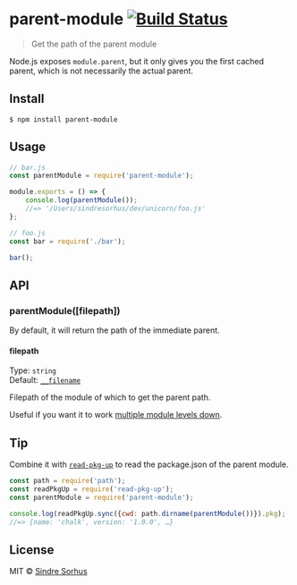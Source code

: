 # parent-module [![Build Status](https://travis-ci.org/sindresorhus/parent-module.svg?branch=master)](https://travis-ci.org/sindresorhus/parent-module)

> Get the path of the parent module

Node.js exposes `module.parent`, but it only gives you the first cached parent, which is not necessarily the actual
parent.

## Install

```
$ npm install parent-module
```

## Usage

```js
// bar.js
const parentModule = require('parent-module');

module.exports = () => {
	console.log(parentModule());
	//=> '/Users/sindresorhus/dev/unicorn/foo.js'
};
```

```js
// foo.js
const bar = require('./bar');

bar();
```

## API

### parentModule([filepath])

By default, it will return the path of the immediate parent.

#### filepath

Type: `string`<br>
Default: [`__filename`](https://nodejs.org/api/globals.html#globals_filename)

Filepath of the module of which to get the parent path.

Useful if you want it to
work [multiple module levels down](https://github.com/sindresorhus/parent-module/tree/master/fixtures/filepath).

## Tip

Combine it with [`read-pkg-up`](https://github.com/sindresorhus/read-pkg-up) to read the package.json of the parent
module.

```js
const path = require('path');
const readPkgUp = require('read-pkg-up');
const parentModule = require('parent-module');

console.log(readPkgUp.sync({cwd: path.dirname(parentModule())}).pkg);
//=> {name: 'chalk', version: '1.0.0', …}
```

## License

MIT © [Sindre Sorhus](https://sindresorhus.com)
